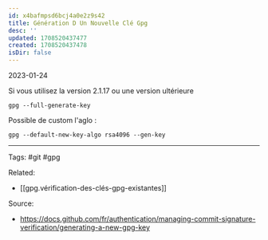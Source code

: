 ```yaml
---
id: x4bafmpsd6bcj4a0e2z9s42
title: Génération D Un Nouvelle Clé Gpg
desc: ''
updated: 1708520437477
created: 1708520437478
isDir: false
---
```

2023-01-24

Si vous utilisez la version 2.1.17 ou une version ultérieure
```shell
gpg --full-generate-key
```

Possible de custom l'aglo :
```shell
gpg --default-new-key-algo rsa4096 --gen-key
```


--- 
Tags: #git #gpg 

Related:
- [[gpg.vérification-des-clés-gpg-existantes]]

Source:
- https://docs.github.com/fr/authentication/managing-commit-signature-verification/generating-a-new-gpg-key
